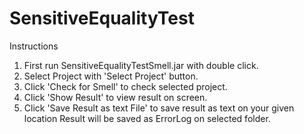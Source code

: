 # SensitiveEqualityTest

Instructions

1. First run SensitiveEqualityTestSmell.jar with double click.
2. Select Project with 'Select Project' button.
3. Click 'Check for Smell' to check selected project.
4. Click 'Show Result' to view result on screen.
5. Click 'Save Result as text File' to save result as text on your given location
    Result will be saved as ErrorLog on selected folder.